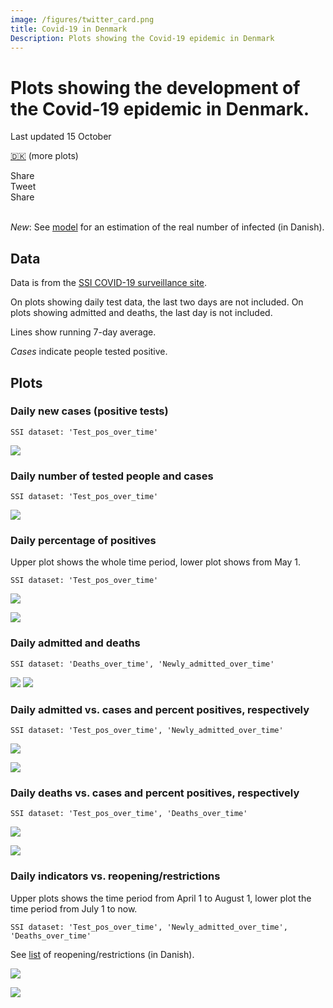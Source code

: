 ```yaml
---
image: /figures/twitter_card.png
title: Covid-19 in Denmark 
Description: Plots showing the Covid-19 epidemic in Denmark
---
```


# Plots showing the development of the Covid-19 epidemic in Denmark.

Last updated 15 October

[🇩🇰](/index.md) (more plots)

<div class="likely">
    <div class="facebook">Share</div>
    <div class="twitter">Tweet</div>
    <div class="linkedin">Share</div>
</div>
<br>

*New*: See [model](/model.md) for an estimation of the real number of infected (in Danish).

## Data

Data is from the [SSI COVID-19 surveillance site](https://www.ssi.dk/sygdomme-beredskab-og-forskning/sygdomsovervaagning/c/covid19-overvaagning).

On plots showing daily test data, the last two days are not included. On plots showing admitted and deaths, the last day is not included.

Lines show running 7-day average. 

*Cases* indicate people tested positive. 

## Plots
 
### Daily new cases (positive tests) 

``SSI dataset: 'Test_pos_over_time'``

![](/figures/en_test_pos.png)

### Daily number of tested people and cases

``SSI dataset: 'Test_pos_over_time'``

![](/figures/en_tests.png) 

### Daily percentage of positives
Upper plot shows the whole time period, lower plot shows from May 1. 

``SSI dataset: 'Test_pos_over_time'``

![](/figures/en_pct_2.png) 


![](/figures/en_pct.png) 




### Daily admitted and deaths

``SSI dataset: 'Deaths_over_time', 'Newly_admitted_over_time'``

![](/figures/en_hosp.png) 
![](/figures/en_deaths.png) 

### Daily admitted vs. cases and percent positives, respectively

``SSI dataset: 'Test_pos_over_time', 'Newly_admitted_over_time'``

![](/figures/en_postest_admitted_barplot_2.png) 

![](/figures/en_pct_admitted_barplot_2.png)


### Daily deaths vs. cases and percent positives, respectively

``SSI dataset: 'Test_pos_over_time', 'Deaths_over_time'``

![](/figures/en_postest_deaths_barplot_2.png) 

![](/figures/en_pct_deaths_barplot_2.png)


### Daily indicators vs. reopening/restrictions
Upper plots shows the time period from April 1 to August 1, lower plot the time period from July 1 to now. 

``SSI dataset: 'Test_pos_over_time', 'Newly_admitted_over_time', 'Deaths_over_time'``

See [list](/tiltag.md) of reopening/restrictions (in Danish).

![](/figures/en_tiltag_april.png) 

![](/figures/en_tiltag_july.png) 





